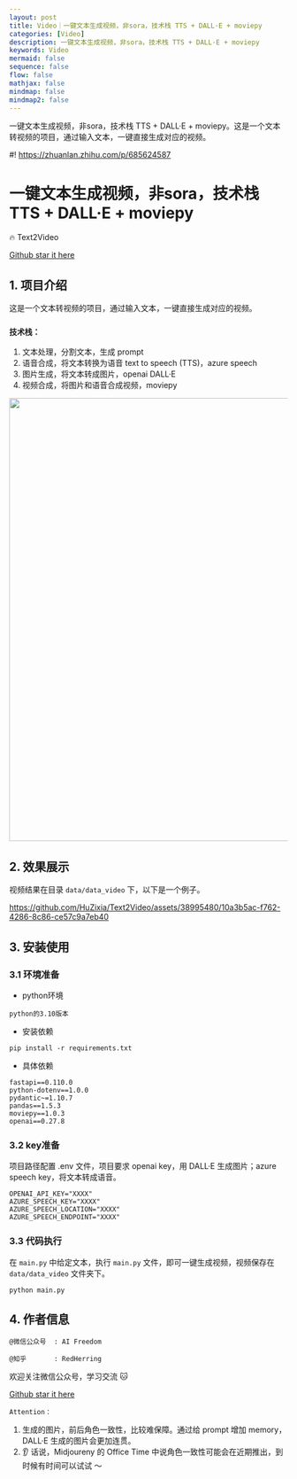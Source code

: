 ```yaml
---
layout: post
title: Video｜一键文本生成视频，非sora，技术栈 TTS + DALL·E + moviepy
categories: [Video]
description: 一键文本生成视频，非sora，技术栈 TTS + DALL·E + moviepy
keywords: Video
mermaid: false
sequence: false
flow: false
mathjax: false
mindmap: false
mindmap2: false
---
```



一键文本生成视频，非sora，技术栈 TTS + DALL·E + moviepy。这是一个文本转视频的项目，通过输入文本，一键直接生成对应的视频。


#! https://zhuanlan.zhihu.com/p/685624587
# 一键文本生成视频，非sora，技术栈 TTS + DALL·E + moviepy

🔥 Text2Video

[Github star it here](https://github.com/HuZixia/Text2Video.git)

## 1. 项目介绍

这是一个文本转视频的项目，通过输入文本，一键直接生成对应的视频。


### `技术栈：`
1. 文本处理，分割文本，生成 prompt
2. 语音合成，将文本转换为语音 text to speech (TTS)，azure speech
3. 图片生成，将文本转成图片，openai DALL·E
4. 视频合成，将图片和语音合成视频，moviepy


<img src="https://cdn.jsdelivr.net/gh/HuZixia/CloudGo/pictures/resources/tools/text2video.png" style="margin-left: 0px" width="800px">



## 2. 效果展示

视频结果在目录 `data/data_video` 下，以下是一个例子。

https://github.com/HuZixia/Text2Video/assets/38995480/10a3b5ac-f762-4286-8c86-ce57c9a7eb40


## 3. 安装使用


### 3.1 环境准备

- python环境

```
python的3.10版本
```

- 安装依赖

```
pip install -r requirements.txt
```
- 具体依赖

```
fastapi==0.110.0
python-dotenv==1.0.0
pydantic~=1.10.7
pandas==1.5.3
moviepy==1.0.3
openai==0.27.8
```


### 3.2 key准备

项目路径配置 .env 文件，项目要求 openai key，用 DALL·E 生成图片；azure speech key，将文本转成语音。

```
OPENAI_API_KEY="XXXX"
AZURE_SPEECH_KEY="XXXX"
AZURE_SPEECH_LOCATION="XXXX"
AZURE_SPEECH_ENDPOINT="XXXX"
```


### 3.3 代码执行

在 `main.py` 中给定文本，执行 `main.py` 文件，即可一键生成视频，视频保存在 `data/data_video` 文件夹下。

```
python main.py
```


## 4. 作者信息

`@微信公众号  : AI Freedom`

`@知乎       : RedHerring`

欢迎关注微信公众号，学习交流 🐱

[//]: # (<img src="https://cdn.jsdelivr.net/gh/HuZixia/CloudGo/pictures/resources/tools/AI Freedom.jpg" style="margin-left: 0px">)


[Github star it here](https://github.com/HuZixia/Text2Video.git)


`Attention：`
1. 生成的图片，前后角色一致性，比较难保障。通过给 prompt 增加 memory，DALL·E 生成的图片会更加连贯。
2. 👂 话说，Midjoureny 的 Office Time 中说角色一致性可能会在近期推出，到时候有时间可以试试 ～
